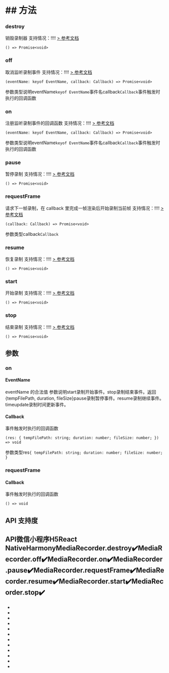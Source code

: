 # ## 方法[​](MediaRecorder.html#方法)
### destroy[​](MediaRecorder.html#destroy)
销毁录制器
支持情况：!!!!
[> 参考文档
](https://developers.weixin.qq.com/miniprogram/dev/api/media/video-decoder/MediaRecorder.destroy.html)
```tsx
() => Promise<void>
```

### off[​](MediaRecorder.html#off)
取消监听录制事件
支持情况：!!!!
[> 参考文档
](https://developers.weixin.qq.com/miniprogram/dev/api/media/video-decoder/MediaRecorder.off.html)
```tsx
(eventName: keyof EventName, callback: Callback) => Promise<void>
```
参数类型说明eventName`keyof EventName`事件名callback`Callback`事件触发时执行的回调函数
### on[​](MediaRecorder.html#on)
注册监听录制事件的回调函数
支持情况：!!!!
[> 参考文档
](https://developers.weixin.qq.com/miniprogram/dev/api/media/video-decoder/MediaRecorder.on.html)
```tsx
(eventName: keyof EventName, callback: Callback) => Promise<void>
```
参数类型说明eventName`keyof EventName`事件名callback`Callback`事件触发时执行的回调函数
### pause[​](MediaRecorder.html#pause)
暂停录制
支持情况：!!!!
[> 参考文档
](https://developers.weixin.qq.com/miniprogram/dev/api/media/video-decoder/MediaRecorder.pause.html)
```tsx
() => Promise<void>
```

### requestFrame[​](MediaRecorder.html#requestframe)
请求下一帧录制，在 callback 里完成一帧渲染后开始录制当前帧
支持情况：!!!!
[> 参考文档
](https://developers.weixin.qq.com/miniprogram/dev/api/media/video-decoder/MediaRecorder.requestFrame.html)
```tsx
(callback: Callback) => Promise<void>
```
参数类型callback`Callback`
### resume[​](MediaRecorder.html#resume)
恢复录制
支持情况：!!!!
[> 参考文档
](https://developers.weixin.qq.com/miniprogram/dev/api/media/video-decoder/MediaRecorder.resume.html)
```tsx
() => Promise<void>
```

### start[​](MediaRecorder.html#start)
开始录制
支持情况：!!!!
[> 参考文档
](https://developers.weixin.qq.com/miniprogram/dev/api/media/video-decoder/MediaRecorder.start.html)
```tsx
() => Promise<void>
```

### stop[​](MediaRecorder.html#stop)
结束录制
支持情况：!!!!
[> 参考文档
](https://developers.weixin.qq.com/miniprogram/dev/api/media/video-decoder/MediaRecorder.stop.html)
```tsx
() => Promise<void>
```

## 参数[​](MediaRecorder.html#参数)
### on[​](MediaRecorder.html#on-1)
#### EventName[​](MediaRecorder.html#eventname)
eventName 的合法值
参数说明start录制开始事件。stop录制结束事件。返回 {tempFilePath, duration, fileSize}pause录制暂停事件。resume录制继续事件。timeupdate录制时间更新事件。
#### Callback[​](MediaRecorder.html#callback)
事件触发时执行的回调函数
```tsx
(res: { tempFilePath: string; duration: number; fileSize: number; }) => void
```
参数类型res`{ tempFilePath: string; duration: number; fileSize: number; }`
### requestFrame[​](MediaRecorder.html#requestframe-1)
#### Callback[​](MediaRecorder.html#callback-1)
事件触发时执行的回调函数
```tsx
() => void
```

## API 支持度[​](MediaRecorder.html#api-支持度)
API微信小程序H5React NativeHarmonyMediaRecorder.destroy✔️MediaRecorder.off✔️MediaRecorder.on✔️MediaRecorder.pause✔️MediaRecorder.requestFrame✔️MediaRecorder.resume✔️MediaRecorder.start✔️MediaRecorder.stop✔️
- 

- 
- 
- 
- 
- 
- 
- 
- 

- 

- 
- 

-
